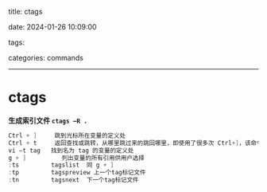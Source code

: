 title: ctags

date: 2024-01-26 10:09:00

tags:

categories: commands

---

# ctags

**生成索引文件  `ctags –R .`**

```c
Ctrl + ]     跳到光标所在变量的定义处
Ctrl + t     返回查找或跳转，从哪里跳过来的跳回哪里，即使用了很多次 Ctrl+]，该命令也会回到最初一次的位置
vi –t tag   找到名为 tag 的变量的定义处
g + ]          列出变量的所有引用供用户选择
:ts         tagslist  同 g + ]
:tp         tagspreview 上一个tag标记文件
:tn         tagsnext  下一个tag标记文件
```